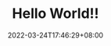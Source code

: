 ---
title: Hello World!!
description:
toc: true
authors: []
tags: []
categories: []
series: []
date: 2022-03-24T17:46:29+08:00
lastmod: 2022-03-24T17:46:29+08:00
featuredVideo:
featuredImage:
draft: false
---